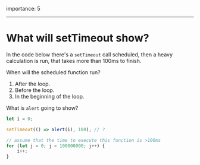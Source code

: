 importance: 5

---

# What will setTimeout show?

In the code below there's a `setTimeout` call scheduled, then a heavy calculation is run, that takes more than 100ms to finish.

When will the scheduled function run?

1. After the loop.
2. Before the loop.
3. In the beginning of the loop.

What is `alert` going to show?

```js
let i = 0;

setTimeout(() => alert(i), 100); // ?

// assume that the time to execute this function is >100ms
for (let j = 0; j < 100000000; j++) {
    i++;
}
```
